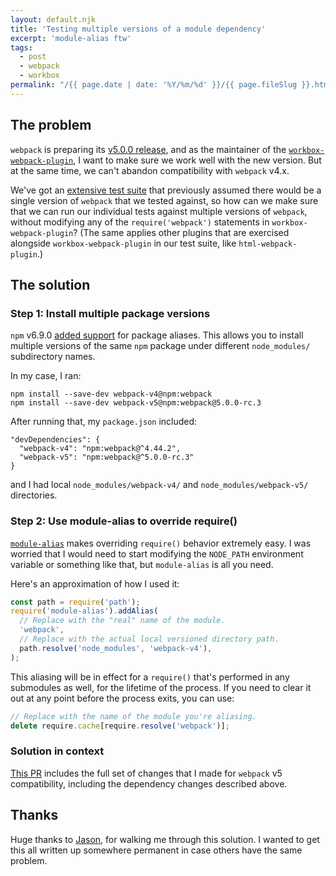 ```yaml
---
layout: default.njk
title: 'Testing multiple versions of a module dependency'
excerpt: 'module-alias ftw'
tags:
  - post
  - webpack
  - workbox
permalink: "/{{ page.date | date: '%Y/%m/%d' }}/{{ page.fileSlug }}.html"
---
```


## The problem

`webpack` is preparing its [v5.0.0 release](https://webpack.js.org/migrate/5/), and as the maintainer of the [`workbox-webpack-plugin`](https://developers.google.com/web/tools/workbox/modules/workbox-webpack-plugin), I want to make sure we work well with the new version. But at the same time, we can't abandon compatibility with `webpack` v4.x.

We've got an [extensive test suite](https://github.com/GoogleChrome/workbox/tree/v6/test/workbox-webpack-plugin) that previously assumed there would be a single version of `webpack` that we tested against, so how can we make sure that we can run our individual tests against multiple versions of `webpack`, without modifying any of the `require('webpack')` statements in `workbox-webpack-plugin`? (The same applies other plugins that are exercised alongside `workbox-webpack-plugin` in our test suite, like `html-webpack-plugin`.)

## The solution

### Step 1: Install multiple package versions

`npm` v6.9.0 [added support](https://npm.community/t/release-npm-6-9-0/5911) for package aliases. This allows you to install multiple versions of the same `npm` package under different `node_modules/` subdirectory names.

In my case, I ran:

```text
npm install --save-dev webpack-v4@npm:webpack
npm install --save-dev webpack-v5@npm:webpack@5.0.0-rc.3
```

After running that, my `package.json` included:

```text
"devDependencies": {
  "webpack-v4": "npm:webpack@^4.44.2",
  "webpack-v5": "npm:webpack@^5.0.0-rc.3"
}
```

and I had local `node_modules/webpack-v4/` and `node_modules/webpack-v5/` directories.

### Step 2: Use module-alias to override require()

[`module-alias`](https://github.com/ilearnio/module-alias) makes overriding `require()` behavior extremely easy. I was worried that I would need to start modifying the `NODE_PATH` environment variable or something like that, but `module-alias` is all you need.

Here's an approximation of how I used it:

```js
const path = require('path');
require('module-alias').addAlias(
  // Replace with the "real" name of the module.
  'webpack',
  // Replace with the actual local versioned directory path.
  path.resolve('node_modules', 'webpack-v4'),
);
```

This aliasing will be in effect for a `require()` that's performed in any submodules as well, for the lifetime of the process. If you need to clear it out at any point before the process exits, you can use:

```js
// Replace with the name of the module you're aliasing.
delete require.cache[require.resolve('webpack')];
```

### Solution in context

[This PR](https://github.com/GoogleChrome/workbox/pull/2641) includes the full set of changes that I made for `webpack` v5 compatibility, including the dependency changes described above.

## Thanks

Huge thanks to [Jason](https://twitter.com/_developit), for walking me through this solution. I wanted to get this all written up somewhere permanent in case others have the same problem.
